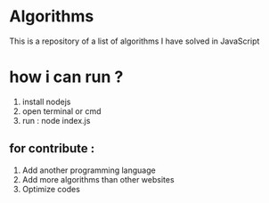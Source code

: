 # Algorithms
This is a repository of a list of algorithms I have solved in JavaScript
<h1> how i can run ?  </h1>
<ol>
  <li> install nodejs </li>
  <li> open terminal or cmd </li>
  <li> run : node index.js  </li> 
</ol>  
<h2> for contribute : </h2>
<ol>
  <li> Add another programming language </li>
  <li> Add more algorithms than other websites </li>
  <li> Optimize codes  </li> 
</ol>  